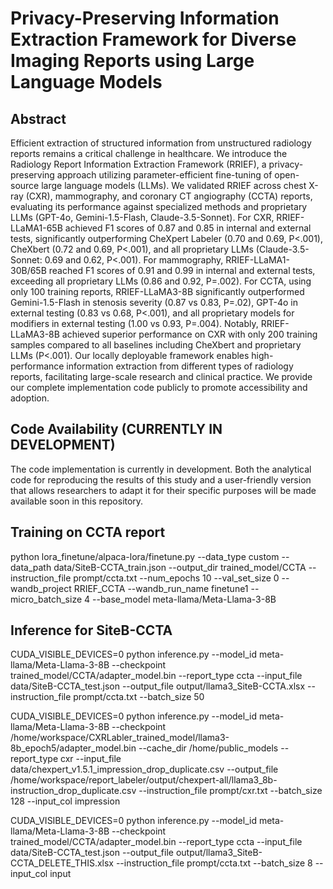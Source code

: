 # Privacy-Preserving Information Extraction Framework for Diverse Imaging Reports using Large Language Models

## Abstract
Efficient extraction of structured information from unstructured radiology reports remains a critical challenge in healthcare. We introduce the Radiology Report Information Extraction Framework (RRIEF), a privacy-preserving approach utilizing parameter-efficient fine-tuning of open-source large language models (LLMs). We validated RRIEF across chest X-ray (CXR), mammography, and coronary CT angiography (CCTA) reports, evaluating its performance against specialized methods and proprietary LLMs (GPT-4o, Gemini-1.5-Flash, Claude-3.5-Sonnet). For CXR, RRIEF-LLaMA1-65B achieved F1 scores of 0.87 and 0.85 in internal and external tests, significantly outperforming CheXpert Labeler (0.70 and 0.69, P<.001), CheXbert (0.72 and 0.69, P<.001), and all proprietary LLMs (Claude-3.5-Sonnet: 0.69 and 0.62, P<.001). For mammography, RRIEF-LLaMA1-30B/65B reached F1 scores of 0.91 and 0.99 in internal and external tests, exceeding all proprietary LLMs (0.86 and 0.92, P=.002). For CCTA, using only 100 training reports, RRIEF-LLaMA3-8B significantly outperformed Gemini-1.5-Flash in stenosis severity (0.87 vs 0.83, P=.02), GPT-4o in external testing (0.83 vs 0.68, P<.001), and all proprietary models for modifiers in external testing (1.00 vs 0.93, P=.004). Notably, RRIEF-LLaMA3-8B achieved superior performance on CXR with only 200 training samples compared to all baselines including CheXbert and proprietary LLMs (P<.001). Our locally deployable framework enables high-performance information extraction from different types of radiology reports, facilitating large-scale research and clinical practice. We provide our complete implementation code publicly to promote accessibility and adoption.

## Code Availability (CURRENTLY IN DEVELOPMENT)
The code implementation is currently in development. Both the analytical code for reproducing the results of this study and a user-friendly version that allows researchers to adapt it for their specific purposes will be made available soon in this repository.

## Training on CCTA report
python lora_finetune/alpaca-lora/finetune.py --data_type custom --data_path data/SiteB-CCTA_train.json --output_dir trained_model/CCTA --instruction_file prompt/ccta.txt --num_epochs 10 --val_set_size 0 --wandb_project RRIEF_CCTA --wandb_run_name finetune1 --micro_batch_size 4 --base_model meta-llama/Meta-Llama-3-8B

## Inference for SiteB-CCTA
CUDA_VISIBLE_DEVICES=0 python inference.py --model_id meta-llama/Meta-Llama-3-8B --checkpoint trained_model/CCTA/adapter_model.bin --report_type ccta --input_file data/SiteB-CCTA_test.json --output_file output/llama3_SiteB-CCTA.xlsx --instruction_file prompt/ccta.txt --batch_size 50

CUDA_VISIBLE_DEVICES=0 python inference.py --model_id meta-llama/Meta-Llama-3-8B --checkpoint /home/workspace/CXRLabler_trained_model/llama3-8b_epoch5/adapter_model.bin --cache_dir /home/public_models --report_type cxr --input_file data/chexpert_v1.5.1_impression_drop_duplicate.csv --output_file /home/workspace/report_labeler/output/chexpert-all/llama3_8b-instruction_drop_duplicate.csv --instruction_file prompt/cxr.txt --batch_size 128 --input_col impression


CUDA_VISIBLE_DEVICES=0 python inference.py --model_id meta-llama/Meta-Llama-3-8B --checkpoint trained_model/CCTA/adapter_model.bin --report_type ccta --input_file data/SiteB-CCTA_test.json --output_file output/llama3_SiteB-CCTA_DELETE_THIS.xlsx --instruction_file prompt/ccta.txt --batch_size 8 --input_col input
